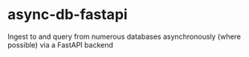 # async-db-fastapi
Ingest to and query from numerous databases asynchronously (where possible) via a FastAPI backend
